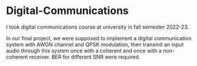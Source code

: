 # Digital-Communications

I took digital communications course at university in fall semester 2022-23. 

In our final project, we were supposed to implement a digital communication system with AWGN channel and QPSK modulation, then transmit an input audio through this system once with a coherent and once with a non-coherent receiver. BER for different SNR were required.
